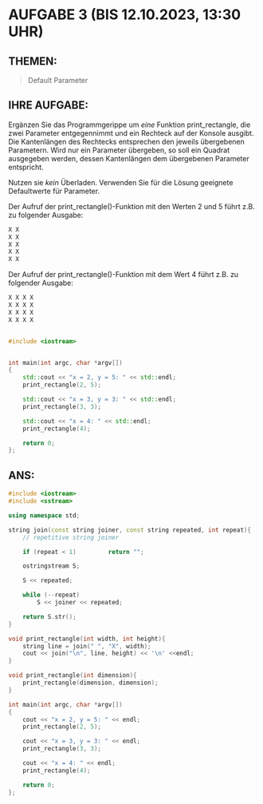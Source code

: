 # AUFGABE 3 (BIS 12.10.2023, 13:30 UHR)

## THEMEN:

> Default Parameter

## IHRE AUFGABE:

Ergänzen Sie das Programmgerippe um _eine_ Funktion print_rectangle, die zwei Parameter entgegennimmt und ein Rechteck auf der Konsole ausgibt. Die Kantenlängen des Rechtecks entsprechen den jeweils übergebenen Parametern. Wird nur ein Parameter übergeben, so soll ein Quadrat ausgegeben werden, dessen Kantenlängen dem übergebenen Parameter entspricht.

Nutzen sie _kein_ Überladen. Verwenden Sie für die Lösung geeignete Defaultwerte für Parameter.

Der Aufruf der print_rectangle()-Funktion mit den Werten 2 und 5 führt z.B. zu folgender Ausgabe:

```bash
X X
X X
X X
X X
X X
```

Der Aufruf der print_rectangle()-Funktion mit dem Wert 4 führt z.B. zu folgender Ausgabe:

```bash
X X X X
X X X X
X X X X
X X X X
```

```cpp

#include <iostream>


int main(int argc, char *argv[])
{
	std::cout << "x = 2, y = 5: " << std::endl;
	print_rectangle(2, 5);

	std::cout << "x = 3, y = 3: " << std::endl;
	print_rectangle(3, 3);

	std::cout << "x = 4: " << std::endl;
	print_rectangle(4);

	return 0;
};


```

## ANS:

```cpp
#include <iostream>
#include <sstream>

using namespace std;

string join(const string joiner, const string repeated, int repeat){
	// repetitive string joiner

	if (repeat < 1)			return "";

	ostringstream S;

	S << repeated;

	while (--repeat)
		S << joiner << repeated;

	return S.str();
}

void print_rectangle(int width, int height){
	string line = join(" ", "X", width);
	cout << join("\n", line, height) << '\n' <<endl;
}

void print_rectangle(int dimension){
	print_rectangle(dimension, dimension);
}

int main(int argc, char *argv[])
{
	cout << "x = 2, y = 5: " << endl;
	print_rectangle(2, 5);

	cout << "x = 3, y = 3: " << endl;
	print_rectangle(3, 3);

	cout << "x = 4: " << endl;
	print_rectangle(4);

	return 0;
};

```

